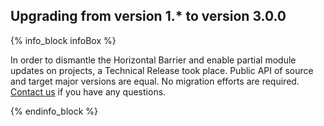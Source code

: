 

## Upgrading from version 1.* to version 3.0.0

{% info_block infoBox %}

In order to dismantle the Horizontal Barrier and enable partial module updates on projects, a Technical Release took place. Public API of source and target major versions are equal. No migration efforts are required. [Contact us](https://spryker.com/en/support/) if you have any questions.

{% endinfo_block %}
